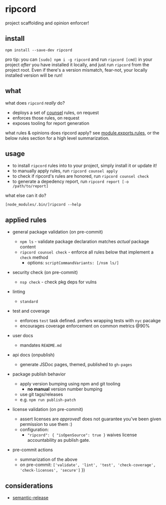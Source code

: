 # ripcord

project scaffolding and opinion enforcer!

## install

`npm install --save-dev ripcord`

pro tip: you can `[sudo] npm i -g ripcord` and run `ripcord [cmd]` in your project _after_ you have installed it locally, and just run `ripcord` from the project root.  Even if there's a version mismatch, fear-not, your locally installed version will be run!

## what

what does `ripcord` _really_ do?

- deploys a set of [counsel](https://github.com/cdaringe/counsel) rules, on request
- enforces those rules, on request
- exposes tooling for report generation

what rules & opinions does ripcord apply? see [module.exports.rules](https://github.com/cdaringe/ripcord/blob/master/src/index.js), or the below rules section for a high level summarization.

## usage

- to install `ripcord` rules into to your project, simply install it or update it!
- to manually apply rules, run `ripcord counsel apply`
- to check if ripcord's rules are honored, run `ripcord counsel check`
- to generate a depedency report, run `ripcord report [-o /path/to/report]`

what else can it do?

`[node_modules/.bin/]ripcord --help`

## applied rules

- general package validation (on pre-commit)
  - `npm ls` - validate package declaration matches _actual_ package content
  - `ripcord counsel check` - enforce all rules below that implement a `check` method
    - options: `scriptCommandVariants: [/nsm ls/]`

- security check (on pre-commit)
  - `nsp check` - check pkg deps for vulns

- linting
  - `standard`

- test and coverage
  - enforces `test` task defined. prefers wrapping tests with `nyc` pacakge
  - encourages coverage enforcement on common metrics @90%

- user docs
  - mandates `README.md`

- api docs (onpublish)
  - generate JSDoc pages, themed, published to `gh-pages`

- package publish behavior
  - apply version bumping using npm and git tooling
    - **no manual** version number bumping
  - use git tags/releases
  - e.g. `npm run publish-patch`

- license validation (on pre-commit)
  - assert licenses are _approved_! does not guarantee you've been given permission to use them :)
  - configuration:
    - `"ripcord": { "isOpenSource": true }` waives license accountability as publish gate.

- pre-commit actions
  - summarization of the above
  - on pre-commit: `['validate', 'lint', 'test', 'check-coverage', 'check-licenses', 'secure']`
})

## considerations

- [semantic-release](https://github.com/semantic-release/semantic-release)
